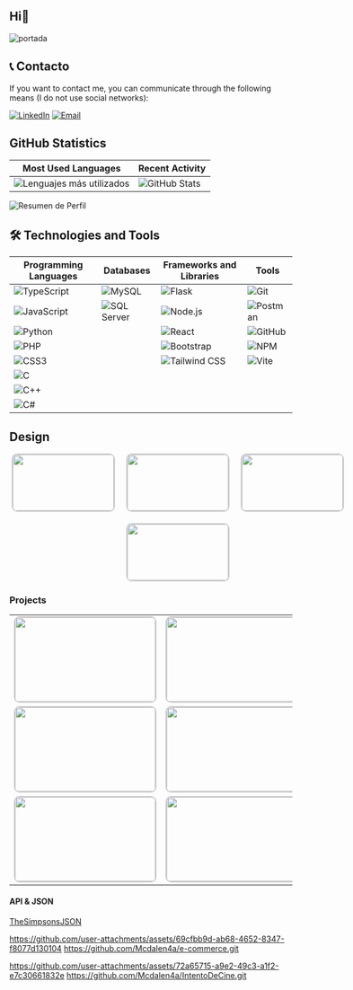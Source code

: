 ## Hi👋



![portada](https://github.com/user-attachments/assets/05791f27-165f-498b-bfde-3a1170d11d5a)

## 📞 Contacto

If you want to contact me, you can communicate through the following means (I do not use social networks):

[![LinkedIn](https://img.shields.io/badge/LinkedIn-0A66C2?style=for-the-badge&logo=linkedin&logoColor=white)](https://www.linkedin.com/in/magdalena-segretin-534404262/)
[![Email](https://img.shields.io/badge/Email-D14836?style=for-the-badge&logo=gmail&logoColor=white)](mailto:doniamagdalena@gmail.com)




## GitHub Statistics

|  Most Used Languages     | Recent Activity    |
|--------------------------|--------------------|
| ![Lenguajes más utilizados](https://github-readme-stats.vercel.app/api/top-langs/?username=Mcdalen4a&layout=pie) | ![GitHub Stats](https://github-readme-stats.vercel.app/api?username=Mcdalen4a&show_icons=true&count_private=true&theme=radical) |

![Resumen de Perfil](https://github-profile-summary-cards.vercel.app/api/cards/profile-details?username=Mcdalen4a&theme=github)



## 🛠️ Technologies and Tools

| Programming Languages     | Databases      | Frameworks and Libraries | Tools       |
| ------------------------- | -------------- | ------------------------ | ----------- |
| ![TypeScript](https://img.shields.io/badge/TypeScript-3178C6?style=for-the-badge&logo=typescript&logoColor=white) | ![MySQL](https://img.shields.io/badge/MySQL-4479A1?style=for-the-badge&logo=mysql&logoColor=white) | ![Flask](https://img.shields.io/badge/Flask-000000?style=for-the-badge&logo=flask&logoColor=white) | ![Git](https://img.shields.io/badge/Git-F05032?style=for-the-badge&logo=git&logoColor=white) |
| ![JavaScript](https://img.shields.io/badge/JavaScript-F7DF1E?style=for-the-badge&logo=javascript&logoColor=black) | ![SQL Server](https://img.shields.io/badge/SQL%20Server-CC2927?style=for-the-badge&logo=microsoft-sql-server&logoColor=white) | ![Node.js](https://img.shields.io/badge/Node.js-339933?style=for-the-badge&logo=node.js&logoColor=white) | ![Postman](https://img.shields.io/badge/Postman-FF6C37?style=for-the-badge&logo=postman&logoColor=white) |
| ![Python](https://img.shields.io/badge/Python-3776AB?style=for-the-badge&logo=python&logoColor=white) | | ![React](https://img.shields.io/badge/React-61DAFB?style=for-the-badge&logo=react&logoColor=black) | ![GitHub](https://img.shields.io/badge/GitHub-181717?style=for-the-badge&logo=github&logoColor=white) |
| ![PHP](https://img.shields.io/badge/PHP-777BB4?style=for-the-badge&logo=php&logoColor=white) | | ![Bootstrap](https://img.shields.io/badge/Bootstrap-563D7C?style=for-the-badge&logo=bootstrap&logoColor=white) | ![NPM](https://img.shields.io/badge/NPM-CB3837?style=for-the-badge&logo=npm&logoColor=white) |
| ![CSS3](https://img.shields.io/badge/CSS3-1572B6?style=for-the-badge&logo=css3&logoColor=white) | | ![Tailwind CSS](https://img.shields.io/badge/Tailwind%20CSS-38B2AC?style=for-the-badge&logo=tailwind-css&logoColor=white) | ![Vite](https://img.shields.io/badge/Vite-646CFF?style=for-the-badge&logo=vite&logoColor=white) |
| ![C](https://img.shields.io/badge/C-A8B9CC?style=for-the-badge&logo=c&logoColor=white) | | | |
| ![C++](https://img.shields.io/badge/C++-00599C?style=for-the-badge&logo=cplusplus&logoColor=white) | | | |
| ![C#](https://img.shields.io/badge/C%23-239120?style=for-the-badge&logo=csharp&logoColor=white) | | | |




<h2>Design</h2>

<div style="display: flex; flex-wrap: wrap; gap: 20px; justify-content: center; width: 600px; margin: 0 auto;">
    <a href="https://github.com/Mcdalen4a/Mcdonald-web-design.git" target="_blank">
        <img src="https://github.com/user-attachments/assets/ad4131b9-3184-474c-b9c8-fe3354cf1811" style="width: 180px; height: 100px; object-fit: cover; border: 2px solid #ccc; border-radius: 10px;" />
    </a>
    <a href="https://github.com/LuchockDos/AbuelaMatilde.git" target="_blank">
        <img src="https://github.com/user-attachments/assets/011f1ef9-32a1-40a4-9f61-c1b9b8f69318" style="width: 180px; height: 100px; object-fit: cover; border: 2px solid #ccc; border-radius: 10px;" />
    </a>
    <a href="https://github.com/Mcdalen4a/CocaCola-design-web.git" target="_blank">
        <img src="https://github.com/user-attachments/assets/576db0fd-852a-426a-aabd-0bffc2c70bf5" style="width: 180px; height: 100px; object-fit: cover; border: 2px solid #ccc; border-radius: 10px;" />
    </a>
    <a href="https://github.com/Mcdalen4a/Starbucks-design-web" target="_blank">
        <img src="https://github.com/user-attachments/assets/12fae322-f089-4dae-a3fd-e9dad4cf4dd1" style="width: 180px; height: 100px; object-fit: cover; border: 2px solid #ccc; border-radius: 10px;" />
    </a>
</div>

<h3>Projects</h3>

<table style="width: 100%; text-align: center; border-spacing: 20px;">
  <tr>
    <td>
      <a href="https://github.com/Mcdalen4a/CRUDCOMUN.git" target="_blank">
        <img src="https://github.com/user-attachments/assets/e21741c6-60f1-4f40-8ffa-8c4afa8650fc" style="width: 250px; height: 150px; object-fit: cover; border: 2px solid #ccc; border-radius: 10px;" />
      </a>
    </td>
    <td>
      <a href="https://github.com/Mcdalen4a/CRUDModalReact" target="_blank">
        <img src="https://github.com/user-attachments/assets/71eb46e4-621a-4116-9e8c-46070b8bd0be" style="width: 250px; height: 150px; object-fit: cover; border: 2px solid #ccc; border-radius: 10px;" />
      </a>
    </td>
    <td>
      <a href="https://github.com/Mcdalen4a/CalendarioWithTSReact.git" target="_blank">
        <img src="https://github.com/user-attachments/assets/1aafb989-1409-4a1e-84a9-5d86a6c3fc0d" style="width: 250px; height: 150px; object-fit: cover; border: 2px solid #ccc; border-radius: 10px;" />
      </a>
    </td>
  </tr>
  <tr>
    <td>
      <a href="https://github.com/Mcdalen4a/CarritoDeCompras.git" target="_blank">
        <img src="https://github.com/user-attachments/assets/5510033f-bc46-4e1f-b4f9-2927a5396364" style="width: 250px; height: 150px; object-fit: cover; border: 2px solid #ccc; border-radius: 10px;" />
      </a>
    </td>
    <td>
      <a href="https://github.com/Mcdalen4a/FormularioParaWhatsapp" target="_blank">
        <img src="https://github.com/user-attachments/assets/4fa20b99-1bf3-4931-b54b-c5c0967e6d1b" style="width: 250px; height: 150px; object-fit: cover; border: 2px solid #ccc; border-radius: 10px;" />
      </a>
    </td>
    <td>
      <a href="https://github.com/Mcdalen4a/CRUDHTMLPYTHON" target="_blank">
        <img src="https://github.com/user-attachments/assets/afe29afb-a1a1-47e5-ba2f-0804f8b88283" style="width: 250px; height: 150px; object-fit: cover; border: 2px solid #ccc; border-radius: 10px;" />
      </a>
    </td>
  </tr>
  <!-- Nuevos proyectos -->
  <tr>
    <td>
      <a href="https://github.com/Mcdalen4a/e-commerce.git" target="_blank">
        <img src="https://github.com/user-attachments/assets/69cfbb9d-ab68-4652-8347-f8077d130104" style="width: 250px; height: 150px; object-fit: cover; border: 2px solid #ccc; border-radius: 10px;" />
      </a>
    </td>
    <td>
      <a href="https://github.com/Mcdalen4a/IntentoDeCine.git" target="_blank">
        <img src="https://github.com/user-attachments/assets/72a65715-a9e2-49c3-a1f2-e7c30661832e" style="width: 250px; height: 150px; object-fit: cover; border: 2px solid #ccc; border-radius: 10px;" />
      </a>
    </td>
    <td>
      <a href="https://github.com/Mcdalen4a/CRUDPHPMODAL.git" target="_blank">
        <img src="https://github.com/user-attachments/assets/1660b223-3720-4a7c-8146-c1cdeb591275" style="width: 250px; height: 150px; object-fit: cover; border: 2px solid #ccc; border-radius: 10px;" />
      </a>
    </td>
  </tr>
</table>



<h4>API & JSON</h4>

<a href="https://abcdefg1.netlify.app/" target="_blank">TheSimpsonsJSON</a>





https://github.com/user-attachments/assets/69cfbb9d-ab68-4652-8347-f8077d130104 https://github.com/Mcdalen4a/e-commerce.git

https://github.com/user-attachments/assets/72a65715-a9e2-49c3-a1f2-e7c30661832e https://github.com/Mcdalen4a/IntentoDeCine.git

